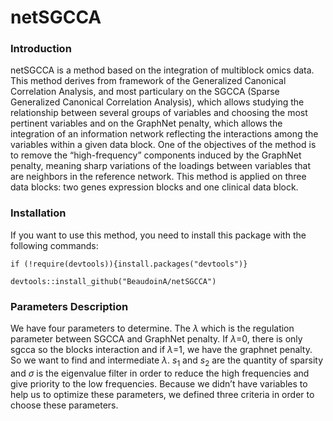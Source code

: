 # netSGCCA


<h3> Introduction </h3>

netSGCCA is a method based on the integration of multiblock omics data. This method derives from framework of the Generalized Canonical Correlation Analysis, 
and most particulary on the SGCCA (Sparse Generalized Canonical Correlation Analysis), which allows studying the relationship between several groups of variables 
and choosing the most pertinent variables and on the GraphNet penalty, which allows the integration of an information network reflecting the interactions among 
the variables within a given data block. One of the objectives of the method is to remove the “high-frequency” components induced by the GraphNet penalty, meaning 
sharp variations of the loadings between variables that are neighbors in the reference network. 
This method is applied on three data blocks: two genes expression blocks and one clinical data block. 


<h3> Installation </h3>

If you want to use this method, you need to install this package with the following commands:
```{r, eval=FALSE }
if (!require(devtools)){install.packages("devtools")}

devtools::install_github("BeaudoinA/netSGCCA")
```



<h3>Parameters Description </h3>

We have four parameters to determine. The $\lambda$ which is the regulation parameter between SGCCA and GraphNet penalty. If $\lambda$=0, there is only sgcca 
so the blocks interaction and if $\lambda$=1, we have the graphnet penalty. So we want to find and intermediate $\lambda$. $s_1$ and $s_2$ are the quantity of 
sparsity and $\sigma$ is the eigenvalue filter in order to reduce the high frequencies and give priority to the low frequencies. Because we didn’t have variables 
to help us to optimize these parameters, we defined three criteria in order to choose these parameters. 
